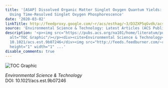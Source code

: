 ```yaml
---
title: '[ASAP] Dissolved Organic Matter Singlet Oxygen Quantum Yields: Evaluation
  Using Time-Resolved Singlet Oxygen Phosphorescence'
date: '2020-03-02'
linkTitle: http://feedproxy.google.com/~r/acs/esthag/~3/D3ZXP5qGvdk/acs.est.9b07246
source: 'Environmental Science & Technology: Latest Articles (ACS Publications)'
description: '<p><img src="https://pubs.acs.org/na101/home/literatum/publisher/achs/journals/content/esthag/0/esthag.ahead-of-print/acs.est.9b07246/20200302/images/medium/es9b07246_0003.gif"
  alt="TOC Graphic"/></p><div><cite>Environmental Science & Technology</cite></div><div>DOI:
  10.1021/acs.est.9b07246</div><img src="http://feeds.feedburner.com/~r/acs/esthag/~4/D3ZXP5qGvdk"
  height="1" width="1" ...'
disable_comments: true
---
```

<p><img src="https://pubs.acs.org/na101/home/literatum/publisher/achs/journals/content/esthag/0/esthag.ahead-of-print/acs.est.9b07246/20200302/images/medium/es9b07246_0003.gif" alt="TOC Graphic"/></p><div><cite>Environmental Science & Technology</cite></div><div>DOI: 10.1021/acs.est.9b07246</div><img src="http://feeds.feedburner.com/~r/acs/esthag/~4/D3ZXP5qGvdk" height="1" width="1" ...